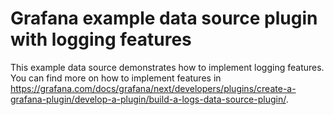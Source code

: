 # Grafana example data source plugin with logging features

This example data source demonstrates how to implement logging features. You can find more on how to implement features in https://grafana.com/docs/grafana/next/developers/plugins/create-a-grafana-plugin/develop-a-plugin/build-a-logs-data-source-plugin/. 